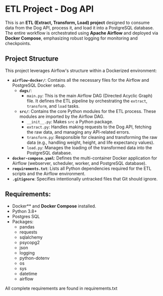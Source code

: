 # ETL Project - Dog API 

This is an **ETL (Extract, Transform, Load) project** designed to consume data from the Dog API, process it, and load it into a PostgreSQL database. The entire workflow is orchestrated using **Apache Airflow** and deployed via **Docker Compose**, emphasizing robust logging for monitoring and checkpoints.

## Project Structure

This project leverages Airflow's structure within a Dockerized environment:

* **`airflow-docker/`**: Contains all the necessary files for the Airflow and PostgreSQL Docker setup.
    * **`dags/`**:
        * `main.py`: This is the main Airflow DAG (Directed Acyclic Graph) file. It defines the ETL pipeline by orchestrating the `extract`, `transform`, and `load` tasks.
    * **`src/`**: Contains the core Python modules for the ETL process. These modules are imported by the Airflow DAG.
        * `__init__.py`: Makes `src` a Python package.
        * `extract.py`: Handles making requests to the Dog API, fetching the raw data, and managing any API-related errors.
        * `transform.py`: Responsible for cleaning and transforming the raw data (e.g., handling weight, height, and life expectancy values).
        * `load.py`: Manages the loading of the transformed data into the PostgreSQL database.
* **`docker-compose.yaml`**: Defines the multi-container Docker application for Airflow (webserver, scheduler, worker, and PostgreSQL database).
* **`requirements.txt`**: Lists all Python dependencies required for the ETL scripts and the Airflow environment.
* **`.gitignore`**: Specifies intentionally untracked files that Git should ignore.

  
## Requirements:
- Docker** and **Docker Compose** installed.
- Python 3.8+
- Postgres SQL
- Packages:
  - pandas
  - requests
  - sqlalchemy
  - psycopg2
  - json
  - logging
  - python-dotenv
  - os
  - sys
  - datetime
  - airflow

All complete requirements are found in requirements.txt


